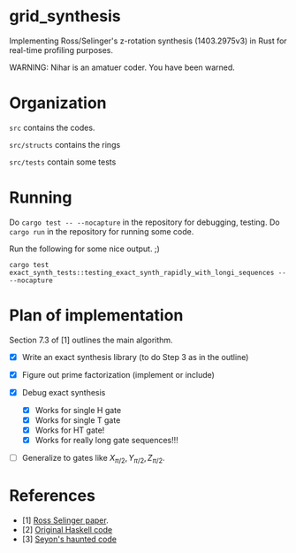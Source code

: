 # grid_synthesis


Implementing Ross/Selinger's z-rotation synthesis (1403.2975v3) in Rust for real-time profiling purposes. 

WARNING: Nihar is an amatuer coder. You have been warned.


# Organization 

`src` contains the codes.

`src/structs` contains the rings 

`src/tests` contain some tests

# Running

Do `cargo test -- --nocapture` in the repository for debugging, testing. 
Do `cargo run` in the repository for running some code. 

Run the following for some nice output. ;)
```
cargo test exact_synth_tests::testing_exact_synth_rapidly_with_longi_sequences -- --nocapture
``` 


# Plan of implementation

Section 7.3 of [1] outlines the main algorithm.

- [X] Write an exact synthesis library (to do Step 3 as in the outline)
- [X] Figure out prime factorization (implement or include)
- [X] Debug exact synthesis
	- [X] Works for single H gate
	- [X] Works for single T gate
	- [X] Works for HT gate!
	- [X] Works for really long gate sequences!!!
- [ ] Generalize to gates like $X_{\pi/2},Y_{\pi/2},Z_{\pi/2}$.


# References

- [1] [Ross Selinger paper](https://arxiv.org/abs/1403.2975v3).
- [2] [Original Haskell code](https://hackage.haskell.org/package/newsynth)
- [3] [Seyon's haunted code](https://github.com/CQCL/QCompiler/blob/master/singleqb)
